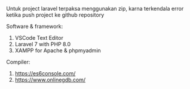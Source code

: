 Untuk project laravel terpaksa menggunakan zip,
karna terkendala error ketika push project ke github repository

Software & framework:
1. VSCode Text Editor
2. Laravel 7 with PHP 8.0
3. XAMPP for Apache & phpmyadmin

Compiler:
1. https://es6console.com/
2. https://www.onlinegdb.com/
